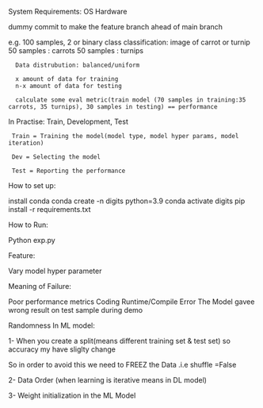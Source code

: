System Requirements:
OS
Hardware

dummy commit to make the feature branch ahead of main branch 

e.g. 100 samples, 2 or binary class classification: image of carrot or turnip
      50 samples : carrots
      50 samples : turnips

      Data distrubution: balanced/uniform

      x amount of data for training 
      n-x amount of data for testing

      calculate some eval metric(train model (70 samples in training:35 carrots, 35 turnips), 30 samples in testing) == performance

In Practise:
     Train, Development, Test

     Train = Training the model(model type, model hyper params, model iteration)

     Dev = Selecting the model

     Test = Reporting the performance

How to set up:

install conda
conda create -n digits python=3.9
conda activate digits
pip install -r requirements.txt

How to Run:

Python exp.py


Feature:

Vary model hyper parameter

Meaning of Failure:

Poor performance metrics
Coding Runtime/Compile Error
The Model gavee wrong result on test sample during demo


Randomness In ML model:

1- When you create a split(means different training set & test set) so accuracy my have sliglty change

So in order to avoid this  we need to FREEZ the Data .i.e shuffle =False

2- Data Order (when learning is iterative means in DL model)

3- Weight initialization in the ML Model




